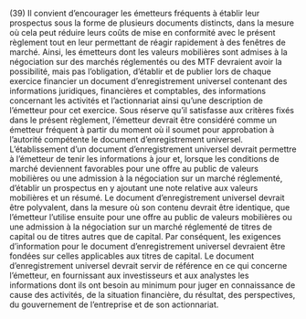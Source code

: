 (39) Il convient d’encourager les émetteurs fréquents à établir leur prospectus sous la forme de plusieurs documents distincts, dans la mesure où cela peut réduire leurs coûts de mise en conformité avec le présent règlement tout en leur permettant de réagir rapidement à des fenêtres de marché. Ainsi, les émetteurs dont les valeurs mobilières sont admises à la négociation sur des marchés réglementés ou des MTF devraient avoir la possibilité, mais pas l’obligation, d’établir et de publier lors de chaque exercice financier un document d’enregistrement universel contenant des informations juridiques, financières et comptables, des informations concernant les activités et l’actionnariat ainsi qu’une description de l’émetteur pour cet exercice. Sous réserve qu’il satisfasse aux critères fixés dans le présent règlement, l’émetteur devrait être considéré comme un émetteur fréquent à partir du moment où il soumet pour approbation à l’autorité compétente le document d’enregistrement universel. L’établissement d’un document d’enregistrement universel devrait permettre à l’émetteur de tenir les informations à jour et, lorsque les conditions de marché deviennent favorables pour une offre au public de valeurs mobilières ou une admission à la négociation sur un marché réglementé, d’établir un prospectus en y ajoutant une note relative aux valeurs mobilières et un résumé. Le document d’enregistrement universel devrait être polyvalent, dans la mesure où son contenu devrait être identique, que l’émetteur l’utilise ensuite pour une offre au public de valeurs mobilières ou une admission à la négociation sur un marché réglementé de titres de capital ou de titres autres que de capital. Par conséquent, les exigences d’information pour le document d’enregistrement universel devraient être fondées sur celles applicables aux titres de capital. Le document d’enregistrement universel devrait servir de référence en ce qui concerne l’émetteur, en fournissant aux investisseurs et aux analystes les informations dont ils ont besoin au minimum pour juger en connaissance de cause des activités, de la situation financière, du résultat, des perspectives, du gouvernement de l’entreprise et de son actionnariat.